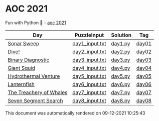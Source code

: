 # AOC 2021

Fun with Python :snake: - [aoc 2021](https://adventofcode.com/2021/)

| Day                                                                                    | PuzzleInput                                                                          | Solution                                                               | Tag                                                            |
| -------------------------------------------------------------------------------------- | ------------------------------------------------------------------------------------ | ---------------------------------------------------------------------- | -------------------------------------------------------------- |
| [Sonar Sweep](https://github.com/mukundv/AOC2021/blob/master/day1/day1.md)             | [day1_input.txt](https://github.com/mukundv/AOC2021/blob/master/day1/day1_input.txt) | [day1.py](https://github.com/mukundv/AOC2021/blob/master/day1/day1.py) | [day01](https://github.com/mukundv/AOC2021/releases/tag/day01) |
| [Dive!](https://github.com/mukundv/AOC2021/blob/master/day2/day2.md)                   | [day2_input.txt](https://github.com/mukundv/AOC2021/blob/master/day2/day2_input.txt) | [day2.py](https://github.com/mukundv/AOC2021/blob/master/day2/day2.py) | [day02](https://github.com/mukundv/AOC2021/releases/tag/day02) |
| [Binary Diagnostic](https://github.com/mukundv/AOC2021/blob/master/day3/day3.md)       | [day3_input.txt](https://github.com/mukundv/AOC2021/blob/master/day3/day3_input.txt) | [day3.py](https://github.com/mukundv/AOC2021/blob/master/day3/day3.py) | [day03](https://github.com/mukundv/AOC2021/releases/tag/day03) |
| [Giant Squid](https://github.com/mukundv/AOC2021/blob/master/day4/day4.md)             | [day4_input.txt](https://github.com/mukundv/AOC2021/blob/master/day4/day4_input.txt) | [day4.py](https://github.com/mukundv/AOC2021/blob/master/day4/day4.py) | [day04](https://github.com/mukundv/AOC2021/releases/tag/day04) |
| [Hydrothermal Venture](https://github.com/mukundv/AOC2021/blob/master/day5/day5.md)    | [day5_input.txt](https://github.com/mukundv/AOC2021/blob/master/day5/day5_input.txt) | [day5.py](https://github.com/mukundv/AOC2021/blob/master/day5/day5.py) | [day05](https://github.com/mukundv/AOC2021/releases/tag/day05) |
| [Lanternfish](https://github.com/mukundv/AOC2021/blob/master/day6/day6.md)             | [day6_input.txt](https://github.com/mukundv/AOC2021/blob/master/day6/day6_input.txt) | [day6.py](https://github.com/mukundv/AOC2021/blob/master/day6/day6.py) | [day06](https://github.com/mukundv/AOC2021/releases/tag/day06) |
| [The Treachery of Whales](https://github.com/mukundv/AOC2021/blob/master/day7/day7.md) | [day7_input.txt](https://github.com/mukundv/AOC2021/blob/master/day7/day7_input.txt) | [day7.py](https://github.com/mukundv/AOC2021/blob/master/day7/day7.py) | [day07](https://github.com/mukundv/AOC2021/releases/tag/day07) |
| [Seven Segment Search](https://github.com/mukundv/AOC2021/blob/master/day8/day8.md)    | [day8_input.txt](https://github.com/mukundv/AOC2021/blob/master/day8/day8_input.txt) | [day8.py](https://github.com/mukundv/AOC2021/blob/master/day8/day8.py) | [day08](https://github.com/mukundv/AOC2021/releases/tag/day08) |

This document was automatically rendered on 09-12-2021 10:25:43